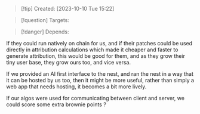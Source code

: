 
>[!tip] Created: [2023-10-10 Tue 15:22]

>[!question] Targets: 

>[!danger] Depends: 

If they could run natively on chain for us, and if their patches could be used directly in attribution calculations which made it cheaper and faster to generate attribution, this would be good for them, and as they grow their tiny user base, they grow ours too, and vice versa.

If we provided an AI first interface to the nest, and ran the nest in a way that it can be hosted by us too, then it might be more useful, rather than simply a web app that needs hosting, it becomes a bit more lively.

If our algos were used for communicating between client and server, we could score some extra brownie points ?